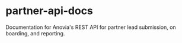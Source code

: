 # partner-api-docs
Documentation for Anovia's REST API for partner lead submission, on boarding, and reporting.
